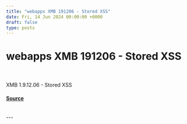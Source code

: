 ```yaml
---
title: "webapps XMB 191206 - Stored XSS"
date: Fri, 14 Jun 2024 00:00:00 +0000
draft: false
type: posts
---
```

# webapps XMB 191206 - Stored XSS

<br/>

<br/>
XMB 1.9.12.06 - Stored XSS

#### [Source](https://www.exploit-db.com/exploits/52044)

<br/>
---

